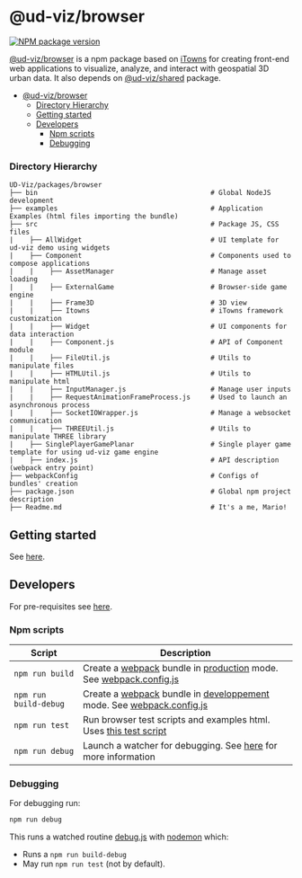 # @ud-viz/browser

[![NPM package version](https://badgen.net/npm/v/@ud-viz/browser)](https://npmjs.com/package/@ud-viz/browser)

[@ud-viz/browser](https://npmjs.com/package/@ud-viz/browser) is a npm package based on [iTowns](https://github.com/itowns/itowns) for creating front-end web applications to visualize, analyze, and interact with geospatial 3D urban data. It also depends on [@ud-viz/shared](https://npmjs.com/package/@ud-viz/shared) package.

- [@ud-viz/browser](#ud-vizbrowser)
    - [Directory Hierarchy](#directory-hierarchy)
  - [Getting started](#getting-started)
  - [Developers](#developers)
    - [Npm scripts](#npm-scripts)
    - [Debugging](#debugging)

### Directory Hierarchy

```
UD-Viz/packages/browser
├── bin                                           # Global NodeJS development
├── examples                                      # Application Examples (html files importing the bundle)
├── src                                           # Package JS, CSS files 
|    ├── AllWidget                                # UI template for ud-viz demo using widgets
|    ├── Component                                # Components used to compose applications
|    |    ├── AssetManager                        # Manage asset loading
|    |    ├── ExternalGame                        # Browser-side game engine
|    |    ├── Frame3D                             # 3D view
|    |    ├── Itowns                              # iTowns framework customization
|    |    ├── Widget                              # UI components for data interaction
|    |    ├── Component.js                        # API of Component module
|    |    ├── FileUtil.js                         # Utils to manipulate files
|    |    ├── HTMLUtil.js                         # Utils to manipulate html
|    |    ├── InputManager.js                     # Manage user inputs
|    |    ├── RequestAnimationFrameProcess.js     # Used to launch an asynchronous process
|    |    ├── SocketIOWrapper.js                  # Manage a websocket communication
|    |    ├── THREEUtil.js                        # Utils to manipulate THREE library
|    ├── SinglePlayerGamePlanar                   # Single player game template for using ud-viz game engine
|    ├── index.js                                 # API description (webpack entry point)
├── webpackConfig                                 # Configs of bundles' creation
├── package.json                                  # Global npm project description
├── Readme.md                                     # It's a me, Mario!
```

## Getting started

See [here](https://github.com/VCityTeam/UD-Viz/blob/master/Readme.md#getting-started).

## Developers

For pre-requisites see [here](https://github.com/VCityTeam/UD-Viz/blob/master/docs/static/Devel/Developers.md#pre-requisites).

### Npm scripts

| Script                | Description                                                                                                                                                                   |
| --------------------- | ----------------------------------------------------------------------------------------------------------------------------------------------------------------------------- |
| `npm run build`       | Create a [webpack](https://webpack.js.org/) bundle in [production](./webpackConfig/webpack.config.prod.js) mode. See [webpack.config.js](./webpackConfig/webpack.config.js)   |
| `npm run build-debug` | Create a [webpack](https://webpack.js.org/) bundle in [developpement](./webpackConfig/webpack.config.dev.js) mode. See [webpack.config.js](./webpackConfig/webpack.config.js) |
| `npm run test`        | Run browser test scripts and examples html. Uses [this test script](./bin/test.js)                                                                                            |
| `npm run debug`       | Launch a watcher for debugging. See [here](#debugging) for more information                                                                                                   |

### Debugging

For debugging run:

```bash
npm run debug
```

This runs a watched routine [debug.js](./bin/debug.js) with [nodemon](https://www.npmjs.com/package/nodemon) which:

- Runs a `npm run build-debug`
- May run `npm run test` (not by default).
